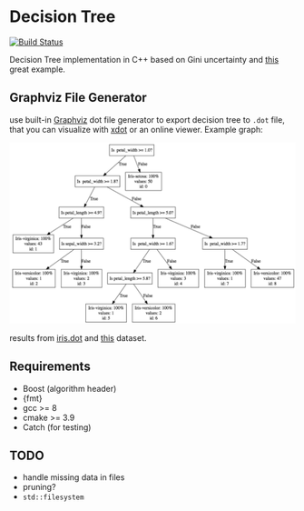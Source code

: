 # Decision Tree

[![Build Status](https://travis-ci.org/juliangaal/DecisionTree.svg?branch=master)](https://travis-ci.org/juliangaal/DecisionTree) 

Decision Tree implementation in C++ based on Gini uncertainty and [this](https://github.com/random-forests/tutorials/blob/master/decision_tree.py) great example.

## Graphviz File Generator
use built-in [Graphviz](https://www.graphviz.org) dot file generator to export decision tree to `.dot` file, that you can visualize with [xdot](https://github.com/jrfonseca/xdot.py) or an online viewer. Example graph:

<p align="center">
    <img alt="Alt Text" src="docs/iris.dot.jpg?raw=true" />
</p>

results from [iris.dot](docs/graph.dot) and [this](test/data/iris.csv) dataset.

## Requirements
* Boost (algorithm header)
* {fmt}
* gcc >= 8
* cmake >= 3.9
* Catch (for testing)

## TODO
* handle missing data in files
* pruning? 
* `std::filesystem`
